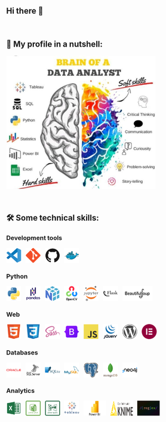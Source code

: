 ## Hi there 👋
<p>&nbsp;</p>

<!--
**saphir-lab/saphir-lab** is a ✨ _special_ ✨ repository because its `README.md` (this file) appears on your GitHub profile.

Here are some ideas to get you started:

- 🔭 I’m currently working on ...
- 🌱 I’m currently learning ...
- 👯 I’m looking to collaborate on ...
- 🤔 I’m looking for help with ...
- 💬 Ask me about ...
- 📫 How to reach me: ...
- 😄 Pronouns: ...
- ⚡ Fun fact: ...
-->



## 💬 My profile in a nutshell:

<p align="left"> <img src="./img/data_analyst.jpeg" width="400"/></p>
<p>&nbsp;</p>

## 🛠 Some technical skills:
### Development tools
<p>
<a href="https://code.visualstudio.com" target="vscode"> <img src="./img/devicon/vscode.svg" title="vscode" alt="vscode" width="40" height="40"/></a>&nbsp;&nbsp;
<a href="https://git-scm.com" target="git"> <img src="./img/devicon/git.svg" title="git" alt="git" width="40" height="40"/></a>&nbsp;&nbsp;
<a href="https://github.com" target="github"> <img src="./img/devicon/github.svg" title="github" alt="github" width="40" height="40"/></a>&nbsp;&nbsp;
<a href="https://www.docker.com" target="docker"> <img src="./img/devicon/docker.svg" title="docker" alt="docker" 
width="40" height="40"/></a>&nbsp;&nbsp;

### Python
<p> 
<a href="https://www.python.org" target="python"> <img src="./img/devicon/python.svg" title="python" alt="python" width="40" height="40"/></a>&nbsp;&nbsp;
<a href="https://pandas.pydata.org/docs/user_guide/index.html" target="pandas"> <img src="./img/devicon/pandas.svg" title="pandas" alt="pandas" width="40" height="40"/></a>&nbsp;&nbsp;
<a href="https://numpy.org/doc/stable/" target="numpy"> <img src="./img/devicon/numpy.svg" title="numpy" alt="numpy" width="40" height="40"/></a>&nbsp;&nbsp;
<a href="https://opencv.org" target="opencv"> <img src="./img/devicon/opencv_wordmark.svg" title="opencv" alt="opencv" 
width="40" height="40"/></a>&nbsp;&nbsp;
<a href="https://jupyter.org" target="jupyter"> <img src="./img/devicon/jupyter.svg" title="jupyter" alt="jupyter" width="40" height="40"/></a>&nbsp;&nbsp;
<a href="https://flask.palletsprojects.com/en/2.2.x/" target="flask"> <img src="./img/devicon/flask_wordmark.svg" title="flask" alt="flask" width="40" height="40"/></a>&nbsp;&nbsp;
<a href="https://realpython.com/beautiful-soup-web-scraper-python/" target="BeautifulSoup"> <img src="./img/logo/BeautifulSoup_landscape.jpg" title="BeautifulSoup" alt="BeautifulSoup" width="80" height="40"/></a>&nbsp;&nbsp;
</p>


### Web
<p>
<a href="https://www.w3schools.com/html/default.asp" target="html5"> <img src="./img/devicon/html5.svg" title="html5" alt="html5" width="40" height="40"/></a>&nbsp;&nbsp;
<a href="https://www.w3schools.com/css/default.asp" target="css3"> <img src="./img/devicon/css3.svg" title="css3" alt="css3" width="40" height="40"/></a>&nbsp;&nbsp;
<a href="https://www.w3schools.com/sass/default.php" target="sass"> <img src="./img/devicon/sass.svg" title="sass" alt="sass" width="40" height="40"/></a>&nbsp;&nbsp;
<a href="https://getbootstrap.com" target="bootstrap"> <img src="./img/devicon/bootstrap.svg" title="bootstrap" alt="bootstrap" width="40" height="40"/></a>&nbsp;&nbsp;
<a href="https://www.w3schools.com/js/default.asp" target="javascript"> <img src="./img/devicon/javascript.svg" title="javascript" alt="javascript" width="40" height="40"/></a>&nbsp;&nbsp;
<a href="https://www.w3schools.com/jquery/default.asp" target="jquery"> <img src="./img/devicon/jquery_wordmark.svg" title="jquery" alt="jquery" width="40" height="40"/></a>&nbsp;&nbsp;
<a href="https://wordpress.org" target="wordpress"> <img src="./img/devicon/wordpress-plain.svg" title="wordpress" alt="wordpress" width="40" height="40"/></a>&nbsp;&nbsp;
<a href="https://elementor.com" target="elementor"> <img src="./img/logo/elementor.webp" title="elementor" alt="elementor" width="40" height="40"/></a>&nbsp;&nbsp;
</p>


### Databases
<p>
<a href="https://www.oracle.com/database/technologies/" target="oracle"> <img src="./img/devicon/oracle.svg" title="oracle" alt="oracle" width="40" height="40"/></a>&nbsp;&nbsp;
<a href="https://www.microsoft.com/fr-be/sql-server/sql-server-downloads" target="microsoftsqlserver"> <img src="./img/devicon/microsoftsqlserver.svg" title="microsoftsqlserver" alt="microsoftsqlserver" width="40" height="40"/></a>&nbsp;&nbsp;
<a href="https://www.sqlite.org/index.html" target="sqlite"> <img src="./img/devicon/sqlite_wordmark.svg" title="sqlite" alt="sqlite" width="40" height="40"/></a>&nbsp;&nbsp;
<a href="https://www.mysql.com" target="mysql"> <img src="./img/devicon/mysql_wordmark.svg" title="mysql" alt="mysql" width="40" height="40"/></a>&nbsp;&nbsp;
<a href="https://www.postgresql.org" target="postgresql"> <img src="./img/devicon/postgresql.svg" title="postgresql" alt="postgresql" width="40" height="40"/></a>&nbsp;&nbsp;
<a href="https://www.mongodb.com" target="mongodb"> <img src="./img/devicon/mongodb.svg" title="mongodb" alt="mongodb" width="40" height="40"/></a>&nbsp;&nbsp;
<a href="https://neo4j.com" target="neo4j"> <img src="./img/devicon/neo4j_wordmark.svg" title="neo4j" alt="neo4j" width="40" height="40"/></a>&nbsp;&nbsp;
</p>

### Analytics
<p>
<a href="https://www.microsoft.com/en/microsoft-365/excel" target="excel"> <img src="./img/logo/excel.png" title="excel" alt="excel" width="40" height="40"/></a>&nbsp;&nbsp;
<a href="https://support.microsoft.com/en-us/office/power-pivot-overview-and-learning-f9001958-7901-4caa-ad80-028a6d2432ed" target="power_pivot"> <img src="./img/logo/power_pivot.png" title="Power Pivot" alt="Power Pivot" width="40" height="40"/></a>&nbsp;&nbsp;
<a href="https://support.microsoft.com/en-us/office/about-power-query-in-excel-7104fbee-9e62-4cb9-a02e-5bfb1a6c536a" target="power_query"> <img src="./img/logo/power_query.png" title="Power Query" alt="Power Query" width="40" height="40"/></a>&nbsp;&nbsp;
<a href="https://www.tableau.com" target="tableau"> <img src="./img/logo/tableau.png" title="tableau" alt="tableau" width="40" height="40"/></a>&nbsp;&nbsp;
<a href="https://powerbi.microsoft.com/what-is-power-bi/" target="PowerBI"> <img src="./img/logo/PowerBI.png" title="PowerBI" alt="PowerBI" width="60" height="40"/></a>&nbsp;&nbsp;
<a href="https://www.knime.com" target="knime"> <img src="./img/logo/knime.svg" title="knime" alt="knime" width="60" height="40"/></a>&nbsp;&nbsp;
<a href="https://regex101.com" target="regex"> <img src="./img/logo/regex_long.jpg" title="regex" alt="regex" width="60" height="40"/></a>&nbsp;&nbsp;
</p>
